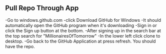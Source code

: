 Pull Repo Through App
-----------------------
 
-Go to windows.github.com 
-click Download GitHub for Windows 
-It should automatically open the GitHub program when it's downloading 
-Sign in or click the Sign up button at the bottom. 
-After signing up in the search bar at the top search for "MillionairesOfTomorrow" 
-In the lower left click clone to desktop. 
-Go back to the GitHub Application at press refresh. You should have the repo. 